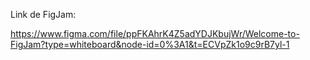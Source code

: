 Link de FigJam:


https://www.figma.com/file/ppFKAhrK4Z5adYDJKbujWr/Welcome-to-FigJam?type=whiteboard&node-id=0%3A1&t=ECVpZk1o9c9rB7yl-1